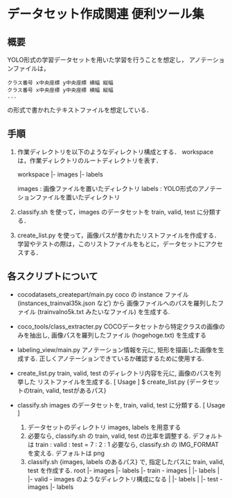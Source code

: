 # データセット作成関連 便利ツール集

## 概要
YOLO形式の学習データセットを用いた学習を行うことを想定し，
アノテーションファイルは，
```
クラス番号 x中央座標 y中央座標 横幅 縦幅
クラス番号 x中央座標 y中央座標 横幅 縦幅
...
```
の形式で書かれたテキストファイルを想定している．

## 手順
1. 作業ディレクトリを以下のようなディレクトリ構成とする．
   workspace は，作業ディレクトリのルートディレクトリを表す．

   workspace
       |- images
       |- labels

   images : 画像ファイルを置いたディレクトリ
   labels : YOLO形式のアノテーションファイルを置いたディレクトリ

2. classify.sh を使って，images のデータセットを train, valid, test に分類する．
   <!--実行後，以下のようなディレクトリになる．

   workspace
       |- images
       |      |- train
       |      |- valid
       |      |- test
       |
       |- labels
              |- train
              |- valid
              |- test
              -->

3. create_list.py を使って，画像パスが書かれたリストファイルを作成する．
   学習やテストの際は，このリストファイルをもとに，データセットにアクセスする．

## 各スクリプトについて
* cocodatasets_createpart/main.py
  coco の instance ファイル (instances_trainval35k.json など) から
  画像ファイルへのパスを羅列したファイル (trainvalno5k.txt みたいなファイル)
  を生成する.

* coco_tools/class_extracter.py
  COCOデータセットから特定クラスの画像のみを抽出し,
  画像パスを羅列したファイル (hogehoge.txt) を生成する

* labeling_view/main.py
  アノテーション情報を元に, 矩形を描画した画像を生成する.
  正しくアノテーションできているか確認するために使用する.

* create_list.py
  train, valid, test のディレクトリ内容を元に, 画像のパスを列挙した
  リストファイルを生成する.
  [ Usage ]
    $ create_list.py {データセットのtrain, valid, testがあるパス}

* classify.sh
  images のデータセットを, train, valid, test に分類する.
  [ Usage ]
    1. データセットのディレクトリ images, labels を用意する
    2. 必要なら, classify.sh の train, valid, test の比率を調整する.
       デフォルトは train : valid : test = 7 : 2 : 1
       必要なら, classify.sh の IMG_FORMAT を変える.
       デフォルトは png
    3. classify.sh {images, labels のあるパス}
       で, 指定したパスに train, valid, test を作成する.
       root
        |- images
        |- labels
        |- train - images
        |        |- labels
        |        
        |- valid - images            のようなディレクトリ構成になる
        |        |- labels
        |
        |- test - images
                |- labels
                                    
